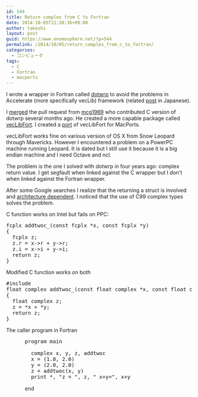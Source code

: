 ```yaml
---
id: 544
title: Return complex from C to Fortran
date: 2014-10-05T11:20:36+09:00
author: takeshi
layout: post
guid: https://www.enomosphere.net/?p=544
permalink: /2014/10/05/return_complex_from_c_to_fortran/
categories:
  - コンピュータ
tags:
  - C
  - Fortran
  - macports
---
```

I wrote a wrapper in Fortran called <a href="https://github.com/tenomoto/dotwrp">dotwrp</a> to avoid the problems in Accelerate (more specifically vecLib) framework (related <a title="Accelerateのcdotu, cdotc, zdotc, zdotuで出るsegmentation faultを回避する" href="https://www.enomosphere.net/2010/08/09/accelerate%e3%81%aecdotu-cdotc-zdotc-zdotu%e3%81%a7%e5%87%ba%e3%82%8bsegmentation-fault%e3%82%92%e5%9b%9e%e9%81%bf%e3%81%99%e3%82%8b/">post</a> in Japanese).<!--more-->

I <a href="https://github.com/tenomoto/dotwrp/commit/d5816854fd4e97e44fe82bca519e1f174dd17408">merged</a> the pull request from <a href="https://github.com/mcg1969">mcg1969</a> who contributed C version of dotwrp several months ago. He created a more capable package called <a title="vecLibFort" href="https://github.com/mcg1969/vecLibFort">vecLibFort</a>. I created a <a href="https://svn.macports.org/repository/macports/trunk/dports/devel/vecLibFort/">port</a> of vecLibFort for MacPorts.

vecLibFort works fine on various version of OS X from Snow Leopard through Mavericks. However I encountered a problem on a PowerPC machine running Leopard. It is dated but I still use it because it is a big endian machine and I need Octave and ncl.

The problem is the one I solved with dotwrp in four years ago: complex return value. I get segfault when linked against the C wrapper but I don't when linked against the Fortran wrapper.

After some Google searches I realize that the returning a struct is involved and <a href="http://concatenative.org/wiki/view/FFI/StructReturns">architecture dependent</a>. I noticed that the use of C99 complex types solves the problem.

C function works on Intel but fails on PPC:
<pre>fcplx addtwoc_(const fcplx *x, const fcplx *y)
{
  fcplx z;
  z.r = x-&gt;r + y-&gt;r;
  z.i = x-&gt;i + y-&gt;i;
  return z;
}
</pre>
Modified C function works on both
<pre>#include 
float complex addtwoc_(const float complex *x, const float complex *y)
{
  float complex z;
  z = *x + *y;
  return z;
}
</pre>
The caller program in Fortran
<pre>      program main

        complex x, y, z, addtwoc
        x = (1.0, 2.0)
        y = (2.0, 2.0)
        z = addtwoc(x, y)
        print *, "z = ", z, " x+y=", x+y
       
      end
</pre>
&nbsp;
